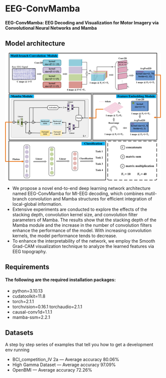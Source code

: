 # EEG-ConvMamba

#### EEG-ConvMamba: EEG Decoding and Visualization for Motor Imagery via Convolutional Neural Networks and Mamba

## Model architecture

<div align="center">
  <img src="https://github.com/Jianxi-Huang/EEG-ConvMamba/blob/main/Model%20Architecture.png" width="700px">
</div>


* We propose a novel end-to-end deep learning network architecture named EEG-ConvMamba for MI-EEG decoding, which combines mutil-branch convolution and Mamba structures for efficient integration of local-global information.
* Extensive experiments are conducted to explore the effects of the stacking depth, convolution kernel size, and convolution filter parameters of Mamba. The results show that the stacking depth of the Mamba module and the increase in the number of convolution         filters enhance the performance of the model. With increasing convolution kernels, the model performance tends to decrease.
* To enhance the interpretability of the network, we employ the Smooth Grad-CAM visualization technique to analyze the learned features via EEG topography.
## Requirements

#### The following are the required installation packages:
* python=3.10.13
* cudatoolkit=11.8
* torch=2.1.1
* torchvision=0.16.1 torchaudio=2.1.1
* causal-conv1d=1.1.1
* mamba-ssm=2.2.1
  
## Datasets

A step by step series of examples that tell you how to get a development env running

* BCI_competition_IV 2a — Average accuracy 80.06%
* High Gamma Dataset — Average accuracy 97.09%
* OpenBMI — Average accuracy 72.26%
